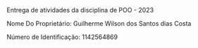 Entrega de atividades da disciplina de POO - 2023

Nome Do Proprietário: Guilherme Wilson dos Santos dias Costa 

Número de Identificação: 1142564869
